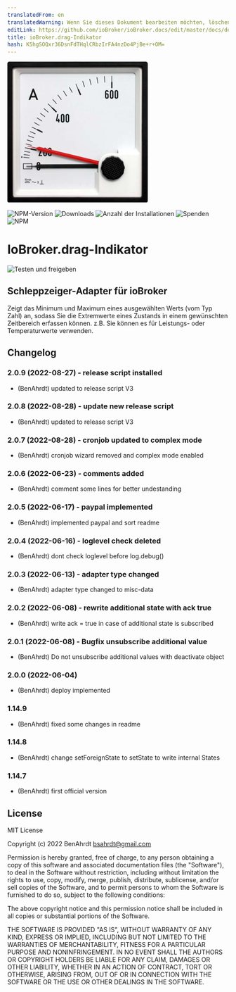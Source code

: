 ```yaml
---
translatedFrom: en
translatedWarning: Wenn Sie dieses Dokument bearbeiten möchten, löschen Sie bitte das Feld "translationsFrom". Andernfalls wird dieses Dokument automatisch erneut übersetzt
editLink: https://github.com/ioBroker/ioBroker.docs/edit/master/docs/de/adapterref/iobroker.drag-indicator/README.md
title: ioBroker.drag-Indikator
hash: K5hgSOQxr36DsnFdTHqlCRbzIrFA4nzDo4PjBe+r+OM=
---
```

![Logo](../../../en/adapterref/iobroker.drag-indicator/admin/drag-indicator.png)

![NPM-Version](https://img.shields.io/npm/v/iobroker.drag-indicator.svg)
![Downloads](https://img.shields.io/npm/dm/iobroker.drag-indicator.svg)
![Anzahl der Installationen](https://iobroker.live/badges/drag-indicator-installed.svg)
![Spenden](https://img.shields.io/badge/paypal-donate%20|%20spenden-blue.svg)
![NPM](https://nodei.co/npm/iobroker.drag-indicator.png?downloads=true)

# IoBroker.drag-Indikator
![Testen und freigeben](https://github.com/BenAhrdt/ioBroker.drag-indicator/workflows/Test%20and%20Release/badge.svg)

## Schleppzeiger-Adapter für ioBroker
Zeigt das Minimum und Maximum eines ausgewählten Werts (vom Typ Zahl) an, sodass Sie die Extremwerte eines Zustands in einem gewünschten Zeitbereich erfassen können.
z.B. Sie können es für Leistungs- oder Temperaturwerte verwenden.

## Changelog
<!--
	Placeholder for the next version (at the beginning of the line):
	### **WORK IN PROGRESS**
-->
### 2.0.9 (2022-08-27) - release script installed
* (BenAhrdt) updated to release script V3

### 2.0.8 (2022-08-28) - update new release script
* (BenAhrdt) updated to release script V3

### 2.0.7 (2022-08-28) - cronjob updated to complex mode
* (BenAhrdt) cronjob wizard removed and complex mode enabled

### 2.0.6 (2022-06-23) - comments added
* (BenAhrdt) comment some lines for better undestanding

### 2.0.5 (2022-06-17) - paypal implemented
* (BenAhrdt) implemented paypal and sort readme

### 2.0.4 (2022-06-16) - loglevel check deleted
* (BenAhrdt) dont check loglevel before log.debug()

### 2.0.3 (2022-06-13) - adapter type changed
* (BenAhrdt) adapter type changed to misc-data

### 2.0.2 (2022-06-08) - rewrite additional state with ack true
* (BenAhrdt) write ack = true in case of additional state is subscribed

### 2.0.1 (2022-06-08) - Bugfix unsubscribe additional value
* (BenAhrdt) Do not unsubscribe additional values with deactivate object

### 2.0.0 (2022-06-04)
* (BenAhrdt) deploy implemented

### 1.14.9
* (BenAhrdt) fixed some changes in readme

### 1.14.8
* (BenAhrdt) change setForeignState to setState to write internal States

### 1.14.7
* (BenAhrdt) first official version

## License
MIT License

Copyright (c) 2022 BenAhrdt <bsahrdt@gmail.com>

Permission is hereby granted, free of charge, to any person obtaining a copy
of this software and associated documentation files (the "Software"), to deal
in the Software without restriction, including without limitation the rights
to use, copy, modify, merge, publish, distribute, sublicense, and/or sell
copies of the Software, and to permit persons to whom the Software is
furnished to do so, subject to the following conditions:

The above copyright notice and this permission notice shall be included in all
copies or substantial portions of the Software.

THE SOFTWARE IS PROVIDED "AS IS", WITHOUT WARRANTY OF ANY KIND, EXPRESS OR
IMPLIED, INCLUDING BUT NOT LIMITED TO THE WARRANTIES OF MERCHANTABILITY,
FITNESS FOR A PARTICULAR PURPOSE AND NONINFRINGEMENT. IN NO EVENT SHALL THE
AUTHORS OR COPYRIGHT HOLDERS BE LIABLE FOR ANY CLAIM, DAMAGES OR OTHER
LIABILITY, WHETHER IN AN ACTION OF CONTRACT, TORT OR OTHERWISE, ARISING FROM,
OUT OF OR IN CONNECTION WITH THE SOFTWARE OR THE USE OR OTHER DEALINGS IN THE
SOFTWARE.